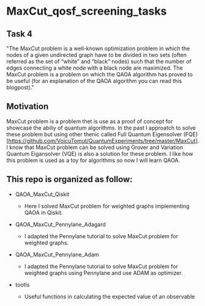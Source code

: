 # MaxCut_qosf_screening_tasks
 


## Task 4 
"The MaxCut problem is a well-known optimization problem in which the nodes of a given undirected graph have to be divided in two sets (often referred as the set of “white” and “black” nodes) such that the number of edges connecting a white node with a black node are maximized. The MaxCut problem is a problem on which the QAOA algorithm has proved to be useful (for an explanation of the QAOA algorithm you can read this blogpost)."


## Motivation 
MaxCut problem is a problem thet is use as a proof of concept for  showcase  the  abiliy of quantum algorithms. In the past I approatch to solve these problem but using other thenic called Full Quantum Eigensolver (FQE)[https://github.com/VoicuTomut/QuantumExperiments/tree/master/MaxCut].  I know that MaxCut problem can be solved using Grover and  Variation Quantum Eigansolver (VQE) is also a solution for these problem. 
I like how this problem is used as a toy for algorithms so now I will learn QAOA.

## This repo is organized as follow:


- QAOA_MaxCut_Qiskit
    * Here I solved  MaxCut problem for weighted graphs implementing QAOA in Qiskit.
    
        
- QAOA_MaxCut_Pennylane_Adagard
    * I adapted the Pennylane tutorial to solve MaxCut problem for weighted graphs.
   
   
- QAOA_MaxCut_Pennylane_Adam
    * I adapted the Pennylane tutorial to solve MaxCut problem for weighted graphs using Pennylane and use ADAM as optimizer. 

- tootls 
    * Useful functions in calculating the expected value of an observable


